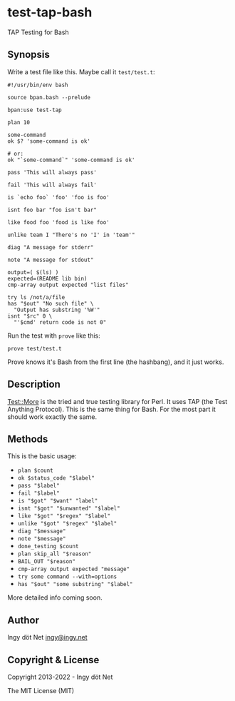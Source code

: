 test-tap-bash
==============

TAP Testing for Bash

## Synopsis

Write a test file like this.
Maybe call it `test/test.t`:
```
#!/usr/bin/env bash

source bpan.bash --prelude

bpan:use test-tap

plan 10

some-command
ok $? 'some-command is ok'

# or:
ok "`some-command`" 'some-command is ok'

pass 'This will always pass'

fail 'This will always fail'

is `echo foo` 'foo' 'foo is foo'

isnt foo bar "foo isn't bar"

like food foo 'food is like foo'

unlike team I "There's no 'I' in 'team'"

diag "A message for stderr"

note "A message for stdout"

output=( $(ls) )
expected=(README lib bin)
cmp-array output expected "list files"

try ls /not/a/file
has "$out" "No such file" \
  "Output has substring '%W'"
isnt "$rc" 0 \
  "'$cmd' return code is not 0"
```

Run the test with `prove` like this:
```
prove test/test.t
```

Prove knows it's Bash from the first line (the hashbang), and it just works.

## Description

[Test::More](https://metacpan.org/pod/Test::More) is the tried and true testing
library for Perl.
It uses TAP (the Test Anything Protocol).
This is the same thing for Bash.
For the most part it should work exactly the same.

## Methods

This is the basic usage:

* `plan $count`
* `ok $status_code "$label"`
* `pass "$label"`
* `fail "$label"`
* `is "$got" "$want" "label"`
* `isnt "$got" "$unwanted" "$label"`
* `like "$got" "$regex" "$label"`
* `unlike "$got" "$regex" "$label"`
* `diag "$message"`
* `note "$message"`
* `done_testing $count`
* `plan skip_all "$reason"`
* `BAIL_OUT "$reason"`
* `cmp-array output expected "message"`
* `try some command --with=options`
* `has "$out" "some substring" "$label"`

More detailed info coming soon.

## Author

Ingy döt Net <ingy@ingy.net>

## Copyright & License

Copyright 2013-2022 - Ingy döt Net

The MIT License (MIT)
